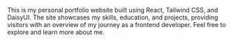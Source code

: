 This is my personal portfolio website built using React, Tailwind CSS, and DaisyUI. The site showcases my skills, education, and projects, providing visitors with an overview of my journey as a frontend developer. Feel free to explore and learn more about me. 
